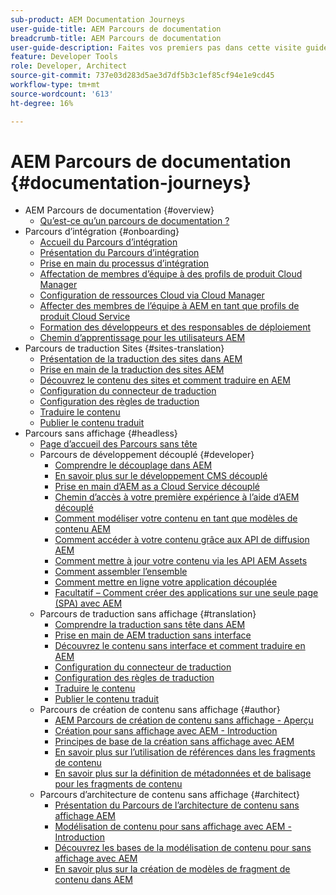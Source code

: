 ```yaml
---
sub-product: AEM Documentation Journeys
user-guide-title: AEM Parcours de documentation
breadcrumb-title: AEM Parcours de documentation
user-guide-description: Faites vos premiers pas dans cette visite guidée pour découvrir les fonctionnalités découplées puissantes et flexibles d’AEM, leurs capacités et comment les exploiter dans votre projet.
feature: Developer Tools
role: Developer, Architect
source-git-commit: 737e03d283d5ae3d7df5b3c1ef85cf94e1e9cd45
workflow-type: tm+mt
source-wordcount: '613'
ht-degree: 16%

---
```



# AEM Parcours de documentation {#documentation-journeys}

<!--
Please note that all links to other guides need to be absolute references with leading protocol and domain since SCCM does not allow pages to be referenced with relative links in multiple ToCs.
-->

+ AEM Parcours de documentation {#overview}
   + [Qu’est-ce qu’un parcours de documentation ?](home.md)
+ Parcours d’intégration {#onboarding}
   + [Accueil du Parcours d’intégration](https://experienceleague.adobe.com/docs/experience-manager-cloud-service/journey-onboarding/home.html)
   + [Présentation du Parcours d’intégration](https://experienceleague.adobe.com/docs/experience-manager-cloud-service/journey-onboarding/onboarding/onboarding-journey-overview.html)
   + [Prise en main du processus d’intégration](https://experienceleague.adobe.com/docs/experience-manager-cloud-service/journey-onboarding/onboarding/get-started-onboarding-journey.html)
   + [Affectation de membres d’équipe à des profils de produit Cloud Manager](https://experienceleague.adobe.com/docs/experience-manager-cloud-service/journey-onboarding/onboarding/assign-team-members-cloud-manager.html)
   + [Configuration de ressources Cloud via Cloud Manager](https://experienceleague.adobe.com/docs/experience-manager-cloud-service/journey-onboarding/onboarding/setup-cloud-resources-via-cloud-manager.html)
   + [Affecter des membres de l’équipe à AEM en tant que profils de produit Cloud Service](https://experienceleague.adobe.com/docs/experience-manager-cloud-service/journey-onboarding/onboarding/assign-team-members-aem-cloud-service.html)
   + [Formation des développeurs et des responsables de déploiement](https://experienceleague.adobe.com/docs/experience-manager-cloud-service/journey-onboarding/onboarding/learning-path-developers-deploymentmanagers.html)
   + [Chemin d’apprentissage pour les utilisateurs AEM](https://experienceleague.adobe.com/docs/experience-manager-cloud-service/journey-onboarding/onboarding/learning-path-aem-users.html)
+ Parcours de traduction Sites {#sites-translation}
   + [Présentation de la traduction des sites dans AEM](https://experienceleague.adobe.com/docs/experience-manager-cloud-service/sites-journey/translation/overview.html)
   + [Prise en main de la traduction des sites AEM](https://experienceleague.adobe.com/docs/experience-manager-cloud-service/sites-journey/translation/getting-started.html)
   + [Découvrez le contenu des sites et comment traduire en AEM](https://experienceleague.adobe.com/docs/experience-manager-cloud-service/sites-journey/translation/learn-about.html)
   + [Configuration du connecteur de traduction](https://experienceleague.adobe.com/docs/experience-manager-cloud-service/sites-journey/translation/configure-connector.html)
   + [Configuration des règles de traduction](https://experienceleague.adobe.com/docs/experience-manager-cloud-service/sites-journey/translation/translation-rules.html)
   + [Traduire le contenu](https://experienceleague.adobe.com/docs/experience-manager-cloud-service/sites-journey/translation/translate-content.html)
   + [Publier le contenu traduit](https://experienceleague.adobe.com/docs/experience-manager-cloud-service/sites-journey/translation/publish-content.html)
+ Parcours sans affichage {#headless}
   + [Page d’accueil des Parcours sans tête](https://experienceleague.adobe.com/docs/experience-manager-cloud-service/headless-journey/home.html)
   + Parcours de développement découplé {#developer}
      + [Comprendre le découplage dans AEM](https://experienceleague.adobe.com/docs/experience-manager-cloud-service/headless-journey/developer/overview.html?lang=fr)
      + [En savoir plus sur le développement CMS découplé](https://experienceleague.adobe.com/docs/experience-manager-cloud-service/headless-journey/developer/learn-about.html)
      + [Prise en main d’AEM as a Cloud Service découplé](https://experienceleague.adobe.com/docs/experience-manager-cloud-service/headless-journey/developer/getting-started.html)
      + [Chemin d’accès à votre première expérience à l’aide d’AEM découplé](https://experienceleague.adobe.com/docs/experience-manager-cloud-service/headless-journey/developer/path-to-first-experience.html)
      + [Comment modéliser votre contenu en tant que modèles de contenu AEM](https://experienceleague.adobe.com/docs/experience-manager-cloud-service/headless-journey/developer/model-your-content.html)
      + [Comment accéder à votre contenu grâce aux API de diffusion AEM](https://experienceleague.adobe.com/docs/experience-manager-cloud-service/headless-journey/developer/access-your-content.html)
      + [Comment mettre à jour votre contenu via les API AEM Assets](https://experienceleague.adobe.com/docs/experience-manager-cloud-service/headless-journey/developer/update-your-content.html)
      + [Comment assembler l’ensemble](https://experienceleague.adobe.com/docs/experience-manager-cloud-service/headless-journey/developer/put-it-all-together.html)
      + [Comment mettre en ligne votre application découplée](https://experienceleague.adobe.com/docs/experience-manager-cloud-service/headless-journey/developer/go-live.html)
      + [Facultatif – Comment créer des applications sur une seule page (SPA) avec AEM](https://experienceleague.adobe.com/docs/experience-manager-cloud-service/headless-journey/developer/create-spa.html)
   + Parcours de traduction sans affichage {#translation}
      + [Comprendre la traduction sans tête dans AEM](https://experienceleague.adobe.com/docs/experience-manager-cloud-service/headless-journey/translation/overview.html)
      + [Prise en main de AEM traduction sans interface](https://experienceleague.adobe.com/docs/experience-manager-cloud-service/headless-journey/translation/getting-started.html)
      + [Découvrez le contenu sans interface et comment traduire en AEM](https://experienceleague.adobe.com/docs/experience-manager-cloud-service/headless-journey/translation/learn-about.html)
      + [Configuration du connecteur de traduction](https://experienceleague.adobe.com/docs/experience-manager-cloud-service/headless-journey/translation/configure-connector.html)
      + [Configuration des règles de traduction](https://experienceleague.adobe.com/docs/experience-manager-cloud-service/headless-journey/translation/translation-rules.html)
      + [Traduire le contenu](https://experienceleague.adobe.com/docs/experience-manager-cloud-service/headless-journey/translation/translate-content.html)
      + [Publier le contenu traduit](https://experienceleague.adobe.com/docs/experience-manager-cloud-service/headless-journey/translation/publish-content.html)
   + Parcours de création de contenu sans affichage {#author}
      + [AEM Parcours de création de contenu sans affichage - Aperçu](https://experienceleague.adobe.com/docs/experience-manager-cloud-service/headless-journey/author/overview.html)
      + [Création pour sans affichage avec AEM - Introduction](https://experienceleague.adobe.com/docs/experience-manager-cloud-service/headless-journey/author/introduction.html)
      + [Principes de base de la création sans affichage avec AEM](https://experienceleague.adobe.com/docs/experience-manager-cloud-service/headless-journey/author/basics.html)
      + [En savoir plus sur l’utilisation de références dans les fragments de contenu](https://experienceleague.adobe.com/docs/experience-manager-cloud-service/headless-journey/author/references.html)
      + [En savoir plus sur la définition de métadonnées et de balisage pour les fragments de contenu](https://experienceleague.adobe.com/docs/experience-manager-cloud-service/headless-journey/author/metadata-tagging.html)
   + Parcours d’architecture de contenu sans affichage {#architect}
      + [Présentation du Parcours de l’architecture de contenu sans affichage AEM](https://experienceleague.adobe.com/docs/experience-manager-cloud-service/headless-journey/architect/overview.html)
      + [Modélisation de contenu pour sans affichage avec AEM - Introduction](https://experienceleague.adobe.com/docs/experience-manager-cloud-service/headless-journey/architect/introduction.html)
      + [Découvrez les bases de la modélisation de contenu pour sans affichage avec AEM](https://experienceleague.adobe.com/docs/experience-manager-cloud-service/headless-journey/architect/basics.html)
      + [En savoir plus sur la création de modèles de fragment de contenu dans AEM](https://experienceleague.adobe.com/docs/experience-manager-cloud-service/headless-journey/architect/model-structure.html)
